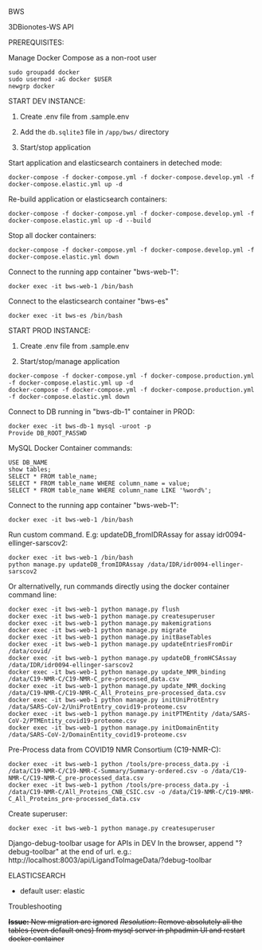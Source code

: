 BWS

3DBionotes-WS API

PREREQUISITES:

Manage Docker Compose as a non-root user
```
sudo groupadd docker
sudo usermod -aG docker $USER
newgrp docker
```

START DEV INSTANCE:

1. Create .env file from .sample.env

2. Add the `db.sqlite3` file in `/app/bws/` directory

3. Start/stop application

Start application and elasticsearch containers in deteched mode:

```
docker-compose -f docker-compose.yml -f docker-compose.develop.yml -f docker-compose.elastic.yml up -d
```

Re-build application or elasticsearch containers:

```
docker-compose -f docker-compose.yml -f docker-compose.develop.yml -f docker-compose.elastic.yml up -d --build
```

Stop all docker containers:

```
docker-compose -f docker-compose.yml -f docker-compose.develop.yml -f docker-compose.elastic.yml down
```

Connect to the running app container "bws-web-1":

```
docker exec -it bws-web-1 /bin/bash
```

Connect to the elasticsearch container "bws-es"

```
docker exec -it bws-es /bin/bash
```

START PROD INSTANCE:

1. Create .env file from .sample.env

2. Start/stop/manage application

```
docker-compose -f docker-compose.yml -f docker-compose.production.yml -f docker-compose.elastic.yml up -d
docker-compose -f docker-compose.yml -f docker-compose.production.yml -f docker-compose.elastic.yml down
```

Connect to DB running in "bws-db-1" container in PROD:

```
docker exec -it bws-db-1 mysql -uroot -p
Provide DB_ROOT_PASSWD
```

MySQL Docker Container commands:

```
USE DB_NAME
show tables;
SELECT * FROM table_name;
SELECT * FROM table_name WHERE column_name = value;
SELECT * FROM table_name WHERE column_name LIKE '%word%';
```

Connect to the running app container "bws-web-1":

```
docker exec -it bws-web-1 /bin/bash
```

Run custom command. E.g: updateDB_fromIDRAssay for assay idr0094-ellinger-sarscov2:

```
docker exec -it bws-web-1 /bin/bash
python manage.py updateDB_fromIDRAssay /data/IDR/idr0094-ellinger-sarscov2
```

Or alternativelly, run commands directly using the docker container command line:

```
docker exec -it bws-web-1 python manage.py flush
docker exec -it bws-web-1 python manage.py createsuperuser
docker exec -it bws-web-1 python manage.py makemigrations
docker exec -it bws-web-1 python manage.py migrate
docker exec -it bws-web-1 python manage.py initBaseTables
docker exec -it bws-web-1 python manage.py updateEntriesFromDir /data/covid/
docker exec -it bws-web-1 python manage.py updateDB_fromHCSAssay /data/IDR/idr0094-ellinger-sarscov2
docker exec -it bws-web-1 python manage.py update_NMR_binding /data/C19-NMR-C/C19-NMR-C_pre-processed_data.csv
docker exec -it bws-web-1 python manage.py update_NMR_docking /data/C19-NMR-C/C19-NMR-C_All_Proteins_pre-processed_data.csv
docker exec -it bws-web-1 python manage.py initUniProtEntry /data/SARS-CoV-2/UniProtEntry_covid19-proteome.csv
docker exec -it bws-web-1 python manage.py initPTMEntity /data/SARS-CoV-2/PTMEntity_covid19-proteome.csv
docker exec -it bws-web-1 python manage.py initDomainEntity /data/SARS-CoV-2/DomainEntity_covid19-proteome.csv
```

Pre-Process data from COVID19 NMR Consortium (C19-NMR-C):

```
docker exec -it bws-web-1 python /tools/pre-process_data.py -i /data/C19-NMR-C/C19-NMR-C-Summary/Summary-ordered.csv -o /data/C19-NMR-C/C19-NMR-C_pre-processed_data.csv
docker exec -it bws-web-1 python /tools/pre-process_data.py -i /data/C19-NMR-C/All_Proteins_CNB_CSIC.csv -o /data/C19-NMR-C/C19-NMR-C_All_Proteins_pre-processed_data.csv 
```

Create superuser:

```
docker exec -it bws-web-1 python manage.py createsuperuser
```

Django-debug-toolbar usage for APIs in DEV
In the browser, append "?debug-toolbar" at the end of url.
 e.g.: http://localhost:8003/api/LigandToImageData/?debug-toolbar

ELASTICSEARCH

- default user: elastic

Troubleshooting
 
~~**Issue:** New migration are ignored~~
~~*Resolution*: Remove absolutely all the tables (even default ones) from mysql server in phpadmin UI and restart docker container~~
